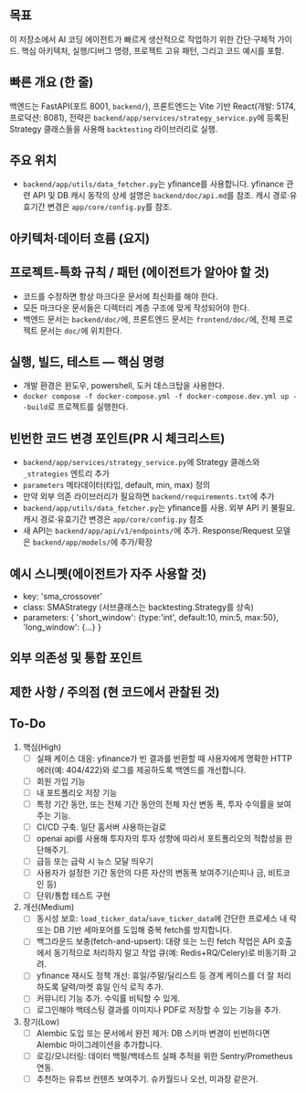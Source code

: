 ## 목표
이 저장소에서 AI 코딩 에이전트가 빠르게 생산적으로 작업하기 위한 간단·구체적 가이드. 핵심 아키텍처, 실행/디버그 명령, 프로젝트 고유 패턴, 그리고 코드 예시를 포함.

## 빠른 개요 (한 줄)
백엔드는 FastAPI(포트 8001, `backend/`), 프론트엔드는 Vite 기반 React(개발: 5174, 프로덕션: 8081), 전략은 `backend/app/services/strategy_service.py`에 등록된 Strategy 클래스들을 사용해 `backtesting` 라이브러리로 실행.

## 주요 위치
  - `backend/app/utils/data_fetcher.py`는 yfinance를 사용합니다. yfinance 관련 API 및 DB 캐시 동작의 상세 설명은 `backend/doc/api.md`를 참조. 캐시 경로·유효기간 변경은 `app/core/config.py`를 참조.

## 아키텍처·데이터 흐름 (요지)

## 프로젝트-특화 규칙 / 패턴 (에이전트가 알아야 할 것)
  - 코드를 수정하면 항상 마크다운 문서에 최신화를 해야 한다.
  - 모든 마크다운 문서들은 디렉터리 계층 구조에 맞게 작성되어야 한다.
  - 백엔드 문서는 `backend/doc/`에, 프론트엔드 문서는 `frontend/doc/`에, 전체 프로젝트 문서는 `doc/`에 위치한다.

## 실행, 빌드, 테스트 — 핵심 명령
  - 개발 환경은 윈도우, powershell, 도커 데스크탑을 사용한다.
  - `docker compose -f docker-compose.yml -f docker-compose.dev.yml up --build`로 프로젝트를 실행한다.

## 빈번한 코드 변경 포인트(PR 시 체크리스트)
  - `backend/app/services/strategy_service.py`에 Strategy 클래스와 `_strategies` 엔트리 추가
  - `parameters` 메타데이터(타입, default, min, max) 정의
  - 만약 외부 의존 라이브러리가 필요하면 `backend/requirements.txt`에 추가
  - `backend/app/utils/data_fetcher.py`는 yfinance를 사용. 외부 API 키 불필요. 캐시 경로·유효기간 변경은 `app/core/config.py` 참조
  - 새 API는 `backend/app/api/v1/endpoints/`에 추가. Response/Request 모델은 `backend/app/models/`에 추가/확장

## 예시 스니펫(에이전트가 자주 사용할 것)
  - key: 'sma_crossover'
  - class: SMAStrategy (서브클래스는 backtesting.Strategy를 상속)
  - parameters: { 'short_window': {type:'int', default:10, min:5, max:50}, 'long_window': {...} }

## 외부 의존성 및 통합 포인트

## 제한 사항 / 주의점 (현 코드에서 관찰된 것)

## To-Do

1. 핵심(High)
   - [ ] 실패 케이스 대응: yfinance가 빈 결과를 반환할 때 사용자에게 명확한 HTTP 에러(예: 404/422)와 로그를 제공하도록 백엔드를 개선합니다.
   - [ ] 회원 가입 기능
   - [ ] 내 포트폴리오 저장 기능
   - [ ] 특정 기간 동안, 또는 전체 기간 동안의 전체 자산 변동 폭, 투자 수익률을 보여주는 기능.
   - [ ] CI/CD 구축. 일단 홈서버 사용하는걸로
   - [ ] openai api를 사용해 투자자의 투자 성향에 따라서 포트폴리오의 적합성을 판단해주기.
   - [ ] 급등 또는 급락 시 뉴스 모달 띄우기
   - [ ] 사용자가 설정한 기간 동안의 다른 자산의 변동폭 보여주기(슨피나 금, 비트코인 등)
   - [ ] 단위/통합 테스트 구현

2. 개선(Medium)
   - [ ] 동시성 보호: `load_ticker_data`/`save_ticker_data`에 간단한 프로세스 내 락 또는 DB 기반 세마포어를 도입해 중복 fetch를 방지합니다.
   - [ ] 백그라운드 보충(fetch-and-upsert): 대량 또는 느린 fetch 작업은 API 호출에서 동기적으로 처리하지 말고 작업 큐(예: Redis+RQ/Celery)로 비동기화 고려.
   - [ ] yfinance 재시도 정책 개선: 휴일/주말/딜리스트 등 경계 케이스를 더 잘 처리하도록 달력/마켓 휴일 인식 로직 추가.
   - [ ] 커뮤니티 기능 추가. 수익률 비틱할 수 있게.
   - [ ] 로그인해야 백테스팅 결과를 이미지나 PDF로 저장할 수 있는 기능을 추가.

3. 장기(Low)
   - [ ] Alembic 도입 또는 문서에서 완전 제거: DB 스키마 변경이 빈번하다면 Alembic 마이그레이션을 추가합니다.
   - [ ] 로깅/모니터링: 데이터 백필/백테스트 실패 추적을 위한 Sentry/Prometheus 연동.
   - [ ] 추천하는 유튜브 컨텐츠 보여주기. 슈카월드나 오선, 미과장 같은거.